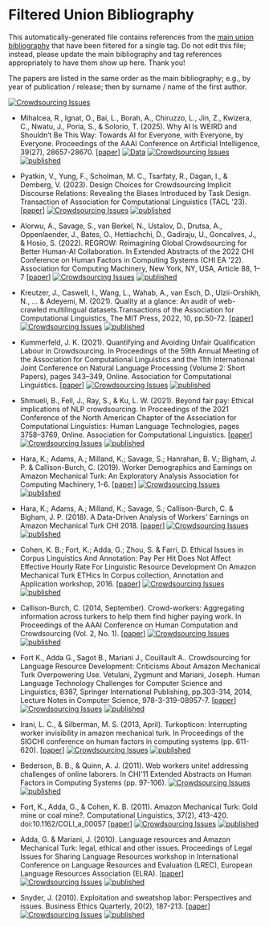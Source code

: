 # Filtered Union Bibliography

This automatically-generated file contains references from the [main union bibliography](index.md) that have been filtered for a single tag.  Do not edit this file; instead, please update the main bibliography and tag references appropriately to have them show up here.  Thank you!

The papers are listed in the same order as the main bibliography; e.g., by year of publication / release; then by surname / name of the first author.

<p>
</p>
  
[![Crowdsourcing Issues](https://img.shields.io/badge/t-crowdsourcing%20issues-gold)](t-crowdsourcing-issues.md)

* Mihalcea, R., Ignat, O., Bai, L., Borah, A., Chiruzzo, L., Jin, Z., Kwizera, C., Nwatu, J., Poria, S., & Solorio, T. (2025). Why AI Is WEIRD and Shouldn’t Be This Way: Towards AI for Everyone, with Everyone, by Everyone. Proceedings of the AAAI Conference on Artificial Intelligence, 39(27), 28657-28670. [[paper](https://ojs.aaai.org/index.php/AAAI/article/view/35092)] [![Data](https://img.shields.io/badge/t-data-blue)](t-data.md) [![Crowdsourcing Issues](https://img.shields.io/badge/t-crowdsourcing%20issues-gold)](t-crowdsourcing-issues.md) [![published](https://img.shields.io/badge/type-published-lightgrey)](type-published.md)

* Pyatkin, V., Yung, F., Scholman, M. C., Tsarfaty, R., Dagan, I., & Demberg, V. (2023). Design Choices for Crowdsourcing Implicit Discourse Relations: Revealing the Biases Introduced by Task Design. Transaction of Association for Computational Linguistics (TACL '23). [[paper](https://arxiv.org/abs/2304.00815)] [![Crowdsourcing Issues](https://img.shields.io/badge/t-crowdsourcing%20issues-gold)](t-crowdsourcing-issues.md)  [![published](https://img.shields.io/badge/type-published-lightgrey)](type-published.md)

* Alorwu, A., Savage, S., van Berkel, N., Ustalov, D., Drutsa, A., Oppenlaender, J., Bates, O., Hettiachchi, D., Gadiraju, U., Goncalves, J., & Hosio, S. (2022). REGROW: Reimagining Global Crowdsourcing for Better Human-AI Collaboration. In Extended Abstracts of the 2022 CHI Conference on Human Factors in Computing Systems (CHI EA '22). Association for Computing Machinery, New York, NY, USA, Article 88, 1–7 [[paper](https://dl.acm.org/doi/10.1145/3491101.3503725)] [![Crowdsourcing Issues](https://img.shields.io/badge/t-crowdsourcing%20issues-gold)](t-crowdsourcing-issues.md) [![published](https://img.shields.io/badge/type-published-lightgrey)](type-published.md)

* Kreutzer, J., Caswell, I., Wang, L., Wahab, A., van Esch, D., Ulzii-Orshikh, N., ... & Adeyemi, M. (2021). Quality at a glance: An audit of web-crawled multilingual datasets.Transactions of the Association for Computational Linguistics, The MIT Press, 2022, 10, pp.50-72. [[paper](https://hal.inria.fr/hal-03177623/document)] [![Crowdsourcing Issues](https://img.shields.io/badge/t-crowdsourcing%20issues-gold)](t-crowdsourcing-issues.md) [![published](https://img.shields.io/badge/type-published-lightgrey)](type-published.md)

* Kummerfeld, J. K. (2021). Quantifying and Avoiding Unfair Qualification Labour in Crowdsourcing. In Proceedings of the 59th Annual Meeting of the Association for Computational Linguistics and the 11th International Joint Conference on Natural Language Processing (Volume 2: Short Papers), pages 343–349, Online. Association for Computational Linguistics. [[paper](https://aclanthology.org/2021.acl-short.44.pdf)] [![Crowdsourcing Issues](https://img.shields.io/badge/t-crowdsourcing%20issues-gold)](t-crowdsourcing-issues.md) [![published](https://img.shields.io/badge/type-published-lightgrey)](type-published.md)

* Shmueli, B., Fell, J., Ray, S., & Ku, L. W. (2021). Beyond fair pay: Ethical implications of NLP crowdsourcing. In Proceedings of the 2021 Conference of the North American Chapter of the Association for Computational Linguistics: Human Language Technologies, pages 3758–3769, Online. Association for Computational Linguistics. [[paper](https://arxiv.org/pdf/2104.10097)] [![Crowdsourcing Issues](https://img.shields.io/badge/t-crowdsourcing%20issues-gold)](t-crowdsourcing-issues.md) [![published](https://img.shields.io/badge/type-published-lightgrey)](type-published.md)

* Hara, K.; Adams, A.; Milland, K.; Savage, S.; Hanrahan, B. V.; Bigham, J. P. & Callison-Burch, C. (2019). Worker Demographics and Earnings on Amazon Mechanical Turk: An Exploratory Analysis Association for Computing Machinery, 1-6. [[paper](https://dl.acm.org/doi/10.1145/3290607.3312970)] [![Crowdsourcing Issues](https://img.shields.io/badge/t-crowdsourcing%20issues-gold)](t-crowdsourcing-issues.md) [![published](https://img.shields.io/badge/type-published-lightgrey)](type-published.md)

* Hara, K.; Adams, A.; Milland, K.; Savage, S.; Callison-Burch, C. & Bigham, J. P. (2018). A Data-Driven Analysis of Workers' Earnings on Amazon Mechanical Turk CHI 2018. [[paper](https://www.cis.upenn.edu/~ccb/publications/data-driven-analysis-of-workers-earnings-on-amazon-mechanical-turk.pdf)] [![Crowdsourcing Issues](https://img.shields.io/badge/t-crowdsourcing%20issues-gold)](t-crowdsourcing-issues.md) [![published](https://img.shields.io/badge/type-published-lightgrey)](type-published.md)

* Cohen, K. B.; Fort, K.; Adda, G.; Zhou, S. & Farri, D. Ethical Issues in Corpus Linguistics And Annotation: Pay Per Hit Does Not Affect Effective Hourly Rate For Linguistic Resource Development On Amazon Mechanical Turk ETHics In Corpus collection, Annotation and Application workshop, 2016. [[paper](https://hal.inria.fr/hal-01324362/document)] [![Crowdsourcing Issues](https://img.shields.io/badge/t-crowdsourcing%20issues-gold)](t-crowdsourcing-issues.md) [![published](https://img.shields.io/badge/type-published-lightgrey)](type-published.md)

* Callison-Burch, C. (2014, September). Crowd-workers: Aggregating information across turkers to help them find higher paying work. In Proceedings of the AAAI Conference on Human Computation and Crowdsourcing (Vol. 2, No. 1). [[paper](https://ojs.aaai.org/index.php/HCOMP/article/download/13198/13046)] [![Crowdsourcing Issues](https://img.shields.io/badge/t-crowdsourcing%20issues-gold)](t-crowdsourcing-issues.md) [![published](https://img.shields.io/badge/type-published-lightgrey)](type-published.md)

* Fort K., Adda G., Sagot B., Mariani J., Couillault A.. Crowdsourcing for Language Resource Development: Criticisms About Amazon Mechanical Turk Overpowering Use. Vetulani, Zygmunt and Mariani, Joseph. Human Language Technology Challenges for Computer Science and Linguistics, 8387, Springer International Publishing, pp.303-314, 2014, Lecture Notes in Computer Science, 978-3-319-08957-7. [[paper](https://hal.inria.fr/hal-01053047/document)] [![Crowdsourcing Issues](https://img.shields.io/badge/t-crowdsourcing%20issues-gold)](t-crowdsourcing-issues.md) [![published](https://img.shields.io/badge/type-published-lightgrey)](type-published.md)

* Irani, L. C., & Silberman, M. S. (2013, April). Turkopticon: Interrupting worker invisibility in amazon mechanical turk. In Proceedings of the SIGCHI conference on human factors in computing systems (pp. 611-620). [[paper](https://dl.acm.org/doi/pdf/10.1145/2470654.2470742)] [![Crowdsourcing Issues](https://img.shields.io/badge/t-crowdsourcing%20issues-gold)](t-crowdsourcing-issues.md) [![published](https://img.shields.io/badge/type-published-lightgrey)](type-published.md)

* Bederson, B. B., & Quinn, A. J. (2011). Web workers unite! addressing challenges of online laborers. In CHI'11 Extended Abstracts on Human Factors in Computing Systems (pp. 97-106). [![Crowdsourcing Issues](https://img.shields.io/badge/t-crowdsourcing%20issues-gold)](t-crowdsourcing-issues.md) [![published](https://img.shields.io/badge/type-published-lightgrey)](type-published.md)

* Fort, K., Adda, G., & Cohen, K. B. (2011). Amazon Mechanical Turk: Gold mine or coal mine?. Computational Linguistics, 37(2), 413-420. doi:10.1162/COLI\_a\_00057 [[paper](https://www.mitpressjournals.org/doi/pdf/10.1162/COLI_a_00057)] [![Crowdsourcing Issues](https://img.shields.io/badge/t-crowdsourcing%20issues-gold)](t-crowdsourcing-issues.md) [![published](https://img.shields.io/badge/type-published-lightgrey)](type-published.md)

* Adda, G. & Mariani, J. (2010). Language resources and Amazon Mechanical Turk: legal, ethical and other issues. Proceedings of Legal Issues for Sharing Language Resources workshop in International Conference on Language Resources and Evaluation (LREC), European Language Resources Association (ELRA). [[paper](https://aclanthology.org/www.mt-archive.info/LREC-2010-Adda.pdf)] [![Crowdsourcing Issues](https://img.shields.io/badge/t-crowdsourcing%20issues-gold)](t-crowdsourcing-issues.md) [![published](https://img.shields.io/badge/type-published-lightgrey)](type-published.md)

* Snyder, J. (2010). Exploitation and sweatshop labor: Perspectives and issues. Business Ethics Quarterly, 20(2), 187-213. [[paper](https://crowdsourcing-class.org/readings/downloads/ethics/exploitation-and-sweatshop-labor.pdf)] [![Crowdsourcing Issues](https://img.shields.io/badge/t-crowdsourcing%20issues-gold)](t-crowdsourcing-issues.md) [![published](https://img.shields.io/badge/type-published-lightgrey)](type-published.md)

